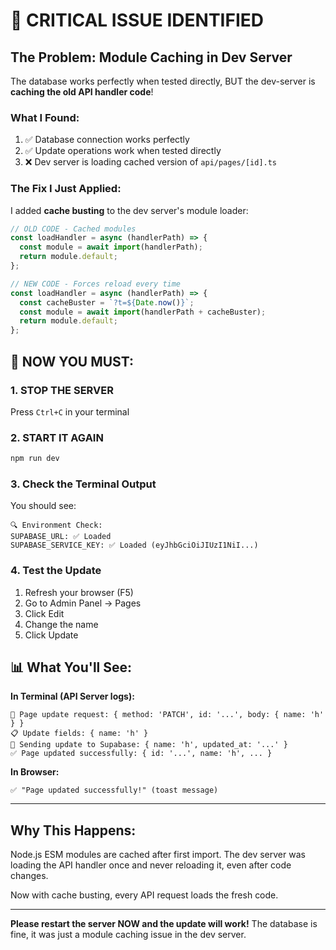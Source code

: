 # 🔴 CRITICAL ISSUE IDENTIFIED

## The Problem: Module Caching in Dev Server

The database works perfectly when tested directly, BUT the dev-server is **caching the old API handler code**!

### What I Found:
1. ✅ Database connection works perfectly
2. ✅ Update operations work when tested directly
3. ❌ Dev server is loading cached version of `api/pages/[id].ts`

### The Fix I Just Applied:
I added **cache busting** to the dev server's module loader:

```javascript
// OLD CODE - Cached modules
const loadHandler = async (handlerPath) => {
  const module = await import(handlerPath);
  return module.default;
};

// NEW CODE - Forces reload every time
const loadHandler = async (handlerPath) => {
  const cacheBuster = `?t=${Date.now()}`;
  const module = await import(handlerPath + cacheBuster);
  return module.default;
};
```

## 🚀 NOW YOU MUST:

### 1. **STOP THE SERVER**
Press `Ctrl+C` in your terminal

### 2. **START IT AGAIN**
```bash
npm run dev
```

### 3. **Check the Terminal Output**
You should see:
```
🔍 Environment Check:
SUPABASE_URL: ✅ Loaded
SUPABASE_SERVICE_KEY: ✅ Loaded (eyJhbGciOiJIUzI1NiI...)
```

### 4. **Test the Update**
1. Refresh your browser (F5)
2. Go to Admin Panel → Pages
3. Click Edit
4. Change the name
5. Click Update

## 📊 What You'll See:

**In Terminal (API Server logs):**
```
📝 Page update request: { method: 'PATCH', id: '...', body: { name: 'h' } }
📋 Update fields: { name: 'h' }
🔄 Sending update to Supabase: { name: 'h', updated_at: '...' }
✅ Page updated successfully: { id: '...', name: 'h', ... }
```

**In Browser:**
```
✅ "Page updated successfully!" (toast message)
```

---

## Why This Happens:

Node.js ESM modules are cached after first import. The dev server was loading the API handler once and never reloading it, even after code changes.

Now with cache busting, every API request loads the fresh code.

---

**Please restart the server NOW and the update will work!** The database is fine, it was just a module caching issue in the dev server.


